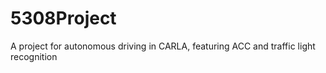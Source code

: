 # 5308Project
A project for autonomous driving in CARLA, featuring ACC and traffic light recognition
